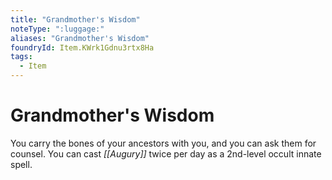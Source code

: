 ```yaml
---
title: "Grandmother's Wisdom"
noteType: ":luggage:"
aliases: "Grandmother's Wisdom"
foundryId: Item.KWrk1Gdnu3rtx8Ha
tags:
  - Item
---
```


# Grandmother's Wisdom

You carry the bones of your ancestors with you, and you can ask them for counsel. You can cast _[[Augury]]_ twice per day as a 2nd-level occult innate spell.
